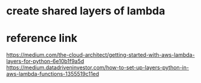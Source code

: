 # create shared layers of lambda

# reference link

https://medium.com/the-cloud-architect/getting-started-with-aws-lambda-layers-for-python-6e10b1f9a5d
https://medium.datadriveninvestor.com/how-to-set-up-layers-python-in-aws-lambda-functions-1355519c11ed
